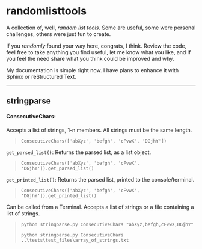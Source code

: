 # randomlisttools

A collection of, well, *random list tools*. Some are useful, some were personal challenges, others were just fun
to create.

If you *randomly* found your way here, congrats, I think. Review the code, feel free to take anything you find useful,
let me know what you like, and if you feel the need share what you think could be improved and why.

My documentation is simple right now. I have plans to enhance it with Sphinx or reStructured Text.

---

## stringparse

#### ConsecutiveChars:
Accepts a list of strings, 1-n members. All strings must be the same length.
> `ConsecutiveChars(['abXyz', 'befgh', 'cFvwX', 'DGjhY'])`

`get_parsed_list()`: Returns the parsed list, as a list object.
> `ConsecutiveChars(['abXyz', 'befgh', 'cFvwX', 'DGjhY']).get_parsed_list()`

`get_printed_list()`: Returns the parsed list, printed to the console/terminal.
> `ConsecutiveChars(['abXyz', 'befgh', 'cFvwX', 'DGjhY']).get_printed_list()`

Can be called from a Terminal. Accepts a list of strings or a file containing a list of strings.
> `python stringparse.py ConsecutiveChars "abXyz,befgh,cFvwX,DGjhY"`
>
> `python stringparse.py ConsecutiveChars ..\tests\test_files\array_of_strings.txt`